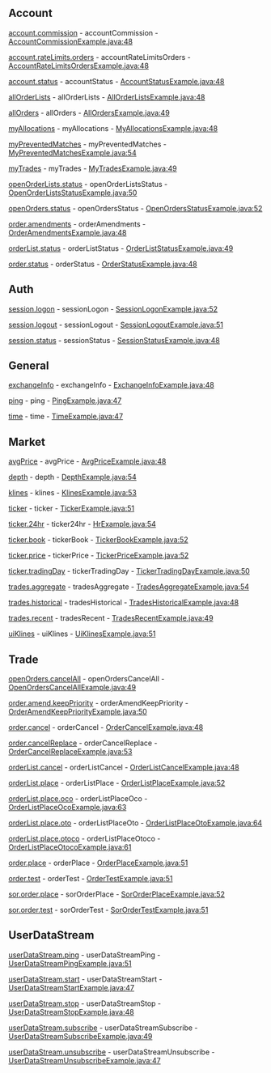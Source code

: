## Account

[account.commission](https://developers.binance.com/docs/binance-spot-api-docs/websocket-api/account-requests#account-commission-rates-user_data) - accountCommission - [AccountCommissionExample.java:48](/examples/spot/src/main/java/com/binance/connector/client/spot/websocket/api/account/AccountCommissionExample.java#L48)

[account.rateLimits.orders](https://developers.binance.com/docs/binance-spot-api-docs/websocket-api/account-requests#unfilled-order-count-user_data) - accountRateLimitsOrders - [AccountRateLimitsOrdersExample.java:48](/examples/spot/src/main/java/com/binance/connector/client/spot/websocket/api/account/AccountRateLimitsOrdersExample.java#L48)

[account.status](https://developers.binance.com/docs/binance-spot-api-docs/websocket-api/account-requests#account-information-user_data) - accountStatus - [AccountStatusExample.java:48](/examples/spot/src/main/java/com/binance/connector/client/spot/websocket/api/account/AccountStatusExample.java#L48)

[allOrderLists](https://developers.binance.com/docs/binance-spot-api-docs/websocket-api/account-requests#account-order-list-history-user_data) - allOrderLists - [AllOrderListsExample.java:48](/examples/spot/src/main/java/com/binance/connector/client/spot/websocket/api/account/AllOrderListsExample.java#L48)

[allOrders](https://developers.binance.com/docs/binance-spot-api-docs/websocket-api/account-requests#account-order-history-user_data) - allOrders - [AllOrdersExample.java:49](/examples/spot/src/main/java/com/binance/connector/client/spot/websocket/api/account/AllOrdersExample.java#L49)

[myAllocations](https://developers.binance.com/docs/binance-spot-api-docs/websocket-api/account-requests#account-allocations-user_data) - myAllocations - [MyAllocationsExample.java:48](/examples/spot/src/main/java/com/binance/connector/client/spot/websocket/api/account/MyAllocationsExample.java#L48)

[myPreventedMatches](https://developers.binance.com/docs/binance-spot-api-docs/websocket-api/account-requests#account-prevented-matches-user_data) - myPreventedMatches - [MyPreventedMatchesExample.java:54](/examples/spot/src/main/java/com/binance/connector/client/spot/websocket/api/account/MyPreventedMatchesExample.java#L54)

[myTrades](https://developers.binance.com/docs/binance-spot-api-docs/websocket-api/account-requests#account-trade-history-user_data) - myTrades - [MyTradesExample.java:49](/examples/spot/src/main/java/com/binance/connector/client/spot/websocket/api/account/MyTradesExample.java#L49)

[openOrderLists.status](https://developers.binance.com/docs/binance-spot-api-docs/websocket-api/account-requests#current-open-order-lists-user_data) - openOrderListsStatus - [OpenOrderListsStatusExample.java:50](/examples/spot/src/main/java/com/binance/connector/client/spot/websocket/api/account/OpenOrderListsStatusExample.java#L50)

[openOrders.status](https://developers.binance.com/docs/binance-spot-api-docs/websocket-api/account-requests#current-open-orders-user_data) - openOrdersStatus - [OpenOrdersStatusExample.java:52](/examples/spot/src/main/java/com/binance/connector/client/spot/websocket/api/account/OpenOrdersStatusExample.java#L52)

[order.amendments](https://developers.binance.com/docs/binance-spot-api-docs/websocket-api/account-requests#query-order-amendments-user_data) - orderAmendments - [OrderAmendmentsExample.java:48](/examples/spot/src/main/java/com/binance/connector/client/spot/websocket/api/account/OrderAmendmentsExample.java#L48)

[orderList.status](https://developers.binance.com/docs/binance-spot-api-docs/websocket-api/account-requests#query-order-list-user_data) - orderListStatus - [OrderListStatusExample.java:49](/examples/spot/src/main/java/com/binance/connector/client/spot/websocket/api/account/OrderListStatusExample.java#L49)

[order.status](https://developers.binance.com/docs/binance-spot-api-docs/websocket-api/account-requests#query-order-user_data) - orderStatus - [OrderStatusExample.java:48](/examples/spot/src/main/java/com/binance/connector/client/spot/websocket/api/account/OrderStatusExample.java#L48)

## Auth

[session.logon](https://developers.binance.com/docs/binance-spot-api-docs/websocket-api/authentication-requests#log-in-with-api-key-signed) - sessionLogon - [SessionLogonExample.java:52](/examples/spot/src/main/java/com/binance/connector/client/spot/websocket/api/auth/SessionLogonExample.java#L52)

[session.logout](https://developers.binance.com/docs/binance-spot-api-docs/websocket-api/authentication-requests#log-out-of-the-session) - sessionLogout - [SessionLogoutExample.java:51](/examples/spot/src/main/java/com/binance/connector/client/spot/websocket/api/auth/SessionLogoutExample.java#L51)

[session.status](https://developers.binance.com/docs/binance-spot-api-docs/websocket-api/authentication-requests#query-session-status) - sessionStatus - [SessionStatusExample.java:48](/examples/spot/src/main/java/com/binance/connector/client/spot/websocket/api/auth/SessionStatusExample.java#L48)

## General

[exchangeInfo](https://developers.binance.com/docs/binance-spot-api-docs/websocket-api/general-requests#exchange-information) - exchangeInfo - [ExchangeInfoExample.java:48](/examples/spot/src/main/java/com/binance/connector/client/spot/websocket/api/general/ExchangeInfoExample.java#L48)

[ping](https://developers.binance.com/docs/binance-spot-api-docs/websocket-api/general-requests#test-connectivity) - ping - [PingExample.java:47](/examples/spot/src/main/java/com/binance/connector/client/spot/websocket/api/general/PingExample.java#L47)

[time](https://developers.binance.com/docs/binance-spot-api-docs/websocket-api/general-requests#check-server-time) - time - [TimeExample.java:47](/examples/spot/src/main/java/com/binance/connector/client/spot/websocket/api/general/TimeExample.java#L47)

## Market

[avgPrice](https://developers.binance.com/docs/binance-spot-api-docs/websocket-api/market-data-requests#current-average-price) - avgPrice - [AvgPriceExample.java:48](/examples/spot/src/main/java/com/binance/connector/client/spot/websocket/api/market/AvgPriceExample.java#L48)

[depth](https://developers.binance.com/docs/binance-spot-api-docs/websocket-api/market-data-requests#order-book) - depth - [DepthExample.java:54](/examples/spot/src/main/java/com/binance/connector/client/spot/websocket/api/market/DepthExample.java#L54)

[klines](https://developers.binance.com/docs/binance-spot-api-docs/websocket-api/market-data-requests#klines) - klines - [KlinesExample.java:53](/examples/spot/src/main/java/com/binance/connector/client/spot/websocket/api/market/KlinesExample.java#L53)

[ticker](https://developers.binance.com/docs/binance-spot-api-docs/websocket-api/market-data-requests#rolling-window-price-change-statistics) - ticker - [TickerExample.java:51](/examples/spot/src/main/java/com/binance/connector/client/spot/websocket/api/market/TickerExample.java#L51)

[ticker.24hr](https://developers.binance.com/docs/binance-spot-api-docs/websocket-api/market-data-requests#24hr-ticker-price-change-statistics) - ticker24hr - [HrExample.java:54](/examples/spot/src/main/java/com/binance/connector/client/spot/websocket/api/market/HrExample.java#L54)

[ticker.book](https://developers.binance.com/docs/binance-spot-api-docs/websocket-api/market-data-requests#symbol-order-book-ticker) - tickerBook - [TickerBookExample.java:52](/examples/spot/src/main/java/com/binance/connector/client/spot/websocket/api/market/TickerBookExample.java#L52)

[ticker.price](https://developers.binance.com/docs/binance-spot-api-docs/websocket-api/market-data-requests#symbol-price-ticker) - tickerPrice - [TickerPriceExample.java:52](/examples/spot/src/main/java/com/binance/connector/client/spot/websocket/api/market/TickerPriceExample.java#L52)

[ticker.tradingDay](https://developers.binance.com/docs/binance-spot-api-docs/websocket-api/market-data-requests#trading-day-ticker) - tickerTradingDay - [TickerTradingDayExample.java:50](/examples/spot/src/main/java/com/binance/connector/client/spot/websocket/api/market/TickerTradingDayExample.java#L50)

[trades.aggregate](https://developers.binance.com/docs/binance-spot-api-docs/websocket-api/market-data-requests#aggregate-trades) - tradesAggregate - [TradesAggregateExample.java:54](/examples/spot/src/main/java/com/binance/connector/client/spot/websocket/api/market/TradesAggregateExample.java#L54)

[trades.historical](https://developers.binance.com/docs/binance-spot-api-docs/websocket-api/market-data-requests#historical-trades) - tradesHistorical - [TradesHistoricalExample.java:48](/examples/spot/src/main/java/com/binance/connector/client/spot/websocket/api/market/TradesHistoricalExample.java#L48)

[trades.recent](https://developers.binance.com/docs/binance-spot-api-docs/websocket-api/market-data-requests#recent-trades) - tradesRecent - [TradesRecentExample.java:49](/examples/spot/src/main/java/com/binance/connector/client/spot/websocket/api/market/TradesRecentExample.java#L49)

[uiKlines](https://developers.binance.com/docs/binance-spot-api-docs/websocket-api/market-data-requests#ui-klines) - uiKlines - [UiKlinesExample.java:51](/examples/spot/src/main/java/com/binance/connector/client/spot/websocket/api/market/UiKlinesExample.java#L51)

## Trade

[openOrders.cancelAll](https://developers.binance.com/docs/binance-spot-api-docs/websocket-api/trading-requests#cancel-open-orders-trade) - openOrdersCancelAll - [OpenOrdersCancelAllExample.java:49](/examples/spot/src/main/java/com/binance/connector/client/spot/websocket/api/trade/OpenOrdersCancelAllExample.java#L49)

[order.amend.keepPriority](https://developers.binance.com/docs/binance-spot-api-docs/websocket-api/trading-requests#order-amend-keep-priority-trade) - orderAmendKeepPriority - [OrderAmendKeepPriorityExample.java:50](/examples/spot/src/main/java/com/binance/connector/client/spot/websocket/api/trade/OrderAmendKeepPriorityExample.java#L50)

[order.cancel](https://developers.binance.com/docs/binance-spot-api-docs/websocket-api/trading-requests#cancel-order-trade) - orderCancel - [OrderCancelExample.java:48](/examples/spot/src/main/java/com/binance/connector/client/spot/websocket/api/trade/OrderCancelExample.java#L48)

[order.cancelReplace](https://developers.binance.com/docs/binance-spot-api-docs/websocket-api/trading-requests#cancel-and-replace-order-trade) - orderCancelReplace - [OrderCancelReplaceExample.java:53](/examples/spot/src/main/java/com/binance/connector/client/spot/websocket/api/trade/OrderCancelReplaceExample.java#L53)

[orderList.cancel](https://developers.binance.com/docs/binance-spot-api-docs/websocket-api/trading-requests#cancel-order-list-trade) - orderListCancel - [OrderListCancelExample.java:48](/examples/spot/src/main/java/com/binance/connector/client/spot/websocket/api/trade/OrderListCancelExample.java#L48)

[orderList.place](https://developers.binance.com/docs/binance-spot-api-docs/websocket-api/trading-requests#place-new-oco---deprecated-trade) - orderListPlace - [OrderListPlaceExample.java:52](/examples/spot/src/main/java/com/binance/connector/client/spot/websocket/api/trade/OrderListPlaceExample.java#L52)

[orderList.place.oco](https://developers.binance.com/docs/binance-spot-api-docs/websocket-api/trading-requests#place-new-order-list---oco-trade) - orderListPlaceOco - [OrderListPlaceOcoExample.java:63](/examples/spot/src/main/java/com/binance/connector/client/spot/websocket/api/trade/OrderListPlaceOcoExample.java#L63)

[orderList.place.oto](https://developers.binance.com/docs/binance-spot-api-docs/websocket-api/trading-requests#place-new-order-list---oto-trade) - orderListPlaceOto - [OrderListPlaceOtoExample.java:64](/examples/spot/src/main/java/com/binance/connector/client/spot/websocket/api/trade/OrderListPlaceOtoExample.java#L64)

[orderList.place.otoco](https://developers.binance.com/docs/binance-spot-api-docs/websocket-api/trading-requests#place-new-order-list---otoco-trade) - orderListPlaceOtoco - [OrderListPlaceOtocoExample.java:61](/examples/spot/src/main/java/com/binance/connector/client/spot/websocket/api/trade/OrderListPlaceOtocoExample.java#L61)

[order.place](https://developers.binance.com/docs/binance-spot-api-docs/websocket-api/trading-requests#place-new-order-trade) - orderPlace - [OrderPlaceExample.java:51](/examples/spot/src/main/java/com/binance/connector/client/spot/websocket/api/trade/OrderPlaceExample.java#L51)

[order.test](https://developers.binance.com/docs/binance-spot-api-docs/websocket-api/trading-requests#test-new-order-trade) - orderTest - [OrderTestExample.java:51](/examples/spot/src/main/java/com/binance/connector/client/spot/websocket/api/trade/OrderTestExample.java#L51)

[sor.order.place](https://developers.binance.com/docs/binance-spot-api-docs/websocket-api/trading-requests#place-new-order-using-sor-trade) - sorOrderPlace - [SorOrderPlaceExample.java:52](/examples/spot/src/main/java/com/binance/connector/client/spot/websocket/api/trade/SorOrderPlaceExample.java#L52)

[sor.order.test](https://developers.binance.com/docs/binance-spot-api-docs/websocket-api/trading-requests#test-new-order-using-sor-trade) - sorOrderTest - [SorOrderTestExample.java:51](/examples/spot/src/main/java/com/binance/connector/client/spot/websocket/api/trade/SorOrderTestExample.java#L51)

## UserDataStream

[userDataStream.ping](https://developers.binance.com/docs/binance-spot-api-docs/websocket-api/user-Data-Stream-requests#ping-user-data-stream-user_stream) - userDataStreamPing - [UserDataStreamPingExample.java:51](/examples/spot/src/main/java/com/binance/connector/client/spot/websocket/api/userdatastream/UserDataStreamPingExample.java#L51)

[userDataStream.start](https://developers.binance.com/docs/binance-spot-api-docs/websocket-api/user-Data-Stream-requests#start-user-data-stream-user_stream) - userDataStreamStart - [UserDataStreamStartExample.java:47](/examples/spot/src/main/java/com/binance/connector/client/spot/websocket/api/userdatastream/UserDataStreamStartExample.java#L47)

[userDataStream.stop](https://developers.binance.com/docs/binance-spot-api-docs/websocket-api/user-Data-Stream-requests#stop-user-data-stream-user_stream) - userDataStreamStop - [UserDataStreamStopExample.java:48](/examples/spot/src/main/java/com/binance/connector/client/spot/websocket/api/userdatastream/UserDataStreamStopExample.java#L48)

[userDataStream.subscribe](https://developers.binance.com/docs/binance-spot-api-docs/websocket-api/user-Data-Stream-requests#subscribe-to-user-data-stream-user_stream) - userDataStreamSubscribe - [UserDataStreamSubscribeExample.java:49](/examples/spot/src/main/java/com/binance/connector/client/spot/websocket/api/userdatastream/UserDataStreamSubscribeExample.java#L49)

[userDataStream.unsubscribe](https://developers.binance.com/docs/binance-spot-api-docs/websocket-api/user-Data-Stream-requests#unsubscribe-from-user-data-stream-user_stream) - userDataStreamUnsubscribe - [UserDataStreamUnsubscribeExample.java:47](/examples/spot/src/main/java/com/binance/connector/client/spot/websocket/api/userdatastream/UserDataStreamUnsubscribeExample.java#L47)


